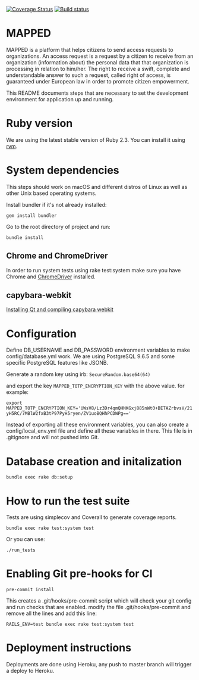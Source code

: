 [![Coverage Status](https://coveralls.io/repos/github/DataRights/MAPPED/badge.svg?branch=develop)](https://coveralls.io/github/DataRights/MAPPED?branch=develop)
[![Build status](https://travis-ci.org/DataRights/MAPPED.svg?branch=develop)](https://travis-ci.org/DataRights)

# MAPPED

MAPPED is a platform that helps citizens to send access requests to organizations. An access request is a request by a citizen to receive from an organization (information about) the personal data that that organization is processing in relation to him/her. The right to receive a swift, complete and understandable answer to such a request, called right of access, is guaranteed under European law in order to promote citizen empowerment.

This README documents steps that are necessary to set the development environment for application up and running.

# Ruby version

We are using the latest stable version of Ruby 2.3. You can install it using [rvm](https://rvm.io).

# System dependencies

This steps should work on macOS and different distros of Linux as well as other Unix based operating systems.

Install bundler if it's not already installed:

`gem install bundler`

Go to the root directory of project and run:

`bundle install`

## Chrome and ChromeDriver

In order to run system tests using rake test:system make sure you have Chrome and [ChromeDriver](https://sites.google.com/a/chromium.org/chromedriver/) installed.

## capybara-webkit

[Installing Qt and compiling capybara webkit](https://github.com/thoughtbot/capybara-webkit/wiki/Installing-Qt-and-compiling-capybara-webkit)

# Configuration

Define DB_USERNAME and DB_PASSWORD environment variables to make config/database.yml work.
We are using PostgreSQL 9.6.5 and some specific PostgreSQL features like JSONB.

Generate a random key using irb:
`SecureRandom.base64(64)`

and export the key `MAPPED_TOTP_ENCRYPTION_KEY` with the above value. for example:

`export MAPPED_TOTP_ENCRYPTION_KEY='UWsV8/Lz3Dr4qmQHNKGxj885nWt0+BETAZrbvsV/21yH5RC/7MBlW2fxB3tP97PyH5ryen/ZV1uoBQHhPCDWPg=='`

Instead of exporting all these environment variables, you can also create a config/local_env.yml file and define all these variables in there. This file is in .gitignore and will not pushed into Git.

# Database creation and initalization

`bundle exec rake db:setup`

# How to run the test suite

Tests are using simplecov and Coverall to generate coverage reports.

`bundle exec rake test:system test`

Or you can use:

`./run_tests`

# Enabling Git pre-hooks for CI

`pre-commit install`

This creates a .git/hooks/pre-commit script which will check your git config and run checks that are enabled. modify the file .git/hooks/pre-commit and remove all the lines and add this line:

`RAILS_ENV=test bundle exec rake test:system test`

# Deployment instructions

Deployments are done using Heroku, any push to master branch will trigger a deploy to Heroku.
